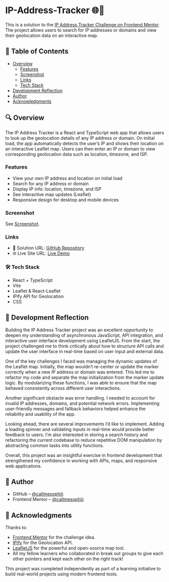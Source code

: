 # IP-Address-Tracker 🌐📍

This is a solution to the [IP Address Tracker Challenge on Frontend Mentor](https://www.frontendmentor.io/challenges/ip-address-tracker-I8-0yYAH0). The project allows users to search for IP addresses or domains and view their geolocation data on an interactive map.

## 📑 Table of Contents

- [Overview](#overview)
  - [Features](#features)
  - [Screenshot](#screenshot)
  - [Links](#links)
  - [Tech Stack](#techstack)
- [Development Reflection](#development-reflection)
- [Author](#author)
- [Acknowledgments](#acknowledgments)

## 🔍 Overview
The IP Address Tracker is a React and TypeScript web app that allows users to look up the geolocation details of any IP address or domain. On initial load, the app automatically detects the user’s IP and shows their location on an interactive Leaflet map. Users can then enter an IP or domain to view corresponding geolocation data such as location, timezone, and ISP.

### Features

- View your own IP address and location on initial load
- Search for any IP address or domain
- Display IP info: location, timezone, and ISP
- See interactive map updates (Leaflet)
- Responsive design for desktop and mobile devices

### Screenshot
See [Screenshot](tracker.png).

### Links

- 🔗 Solution URL: [GitHub Repository](https://github.com/yourusername/ip-address-tracker)
- 🌐 Live Site URL: [Live Demo](https://vercel.com/callmesophiiis-projects/ip-address-tracker)

### 🛠️ Tech Stack

- React + TypeScript
- Vite
- Leaflet & React-Leaflet
- IPify API for Geolocation
- CSS

## 🧠 Development Reflection

Building the IP Address Tracker project was an excellent opportunity to deepen my understanding of asynchronous JavaScript, API integration, and interactive user interface development using LeafletJS. From the start, the project challenged me to think critically about how to structure API calls and update the user interface in real-time based on user input and external data.

One of the key challenges I faced was managing the dynamic updates of the Leaflet map. Initially, the map wouldn’t re-center or update the marker correctly when a new IP address or domain was entered. This led me to refactor my code and separate the map initialization from the marker update logic. By modularizing these functions, I was able to ensure that the map behaved consistently across different user interactions.

Another significant obstacle was error handling. I needed to account for invalid IP addresses, domains, and potential network errors. Implementing user-friendly messages and fallback behaviors helped enhance the reliability and usability of the app.

Looking ahead, there are several improvements I’d like to implement. Adding a loading spinner and validating inputs in real-time would provide better feedback to users. I’m also interested in storing a search history and refactoring the current codebase to reduce repetitive DOM manipulation by abstracting common tasks into utility functions.

Overall, this project was an insightful exercise in frontend development that strengthened my confidence in working with APIs, maps, and responsive web applications.


## 👤 Author

- GitHub – [@callmesophiii](https://github.com/callmesophiii)
- Frontend Mentor – [@callmesophiii](https://www.frontendmentor.io/profile/callmesophiii)
  

## 🙌 Acknowledgments

Thanks to:
- [Frontend Mentor](https://www.frontendmentor.io) for the challenge idea.
- [IPify](https://geo.ipify.org) for the Geolocation API.
- [LeafletJS](https://leafletjs.com) for the powerful and open-source map tool.
- All my fellow learners who collaborated in break out groups to give each other pointers and kept each other on the right track!

This project was completed independently as part of a learning initiative to build real-world projects using modern frontend tools.
